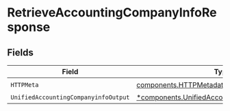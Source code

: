 # RetrieveAccountingCompanyInfoResponse


## Fields

| Field                                                                                                           | Type                                                                                                            | Required                                                                                                        | Description                                                                                                     |
| --------------------------------------------------------------------------------------------------------------- | --------------------------------------------------------------------------------------------------------------- | --------------------------------------------------------------------------------------------------------------- | --------------------------------------------------------------------------------------------------------------- |
| `HTTPMeta`                                                                                                      | [components.HTTPMetadata](../../models/components/httpmetadata.md)                                              | :heavy_check_mark:                                                                                              | N/A                                                                                                             |
| `UnifiedAccountingCompanyinfoOutput`                                                                            | [*components.UnifiedAccountingCompanyinfoOutput](../../models/components/unifiedaccountingcompanyinfooutput.md) | :heavy_minus_sign:                                                                                              | N/A                                                                                                             |